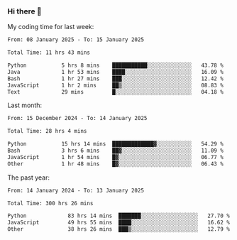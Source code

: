 ### Hi there 👋

My coding time for last week:

<!--START_SECTION:week-->

```txt
From: 08 January 2025 - To: 15 January 2025

Total Time: 11 hrs 43 mins

Python           5 hrs 8 mins    ███████████░░░░░░░░░░░░░░   43.78 %
Java             1 hr 53 mins    ████░░░░░░░░░░░░░░░░░░░░░   16.09 %
Bash             1 hr 27 mins    ███░░░░░░░░░░░░░░░░░░░░░░   12.42 %
JavaScript       1 hr 2 mins     ██▒░░░░░░░░░░░░░░░░░░░░░░   08.83 %
Text             29 mins         █░░░░░░░░░░░░░░░░░░░░░░░░   04.18 %
```

<!--END_SECTION:week-->

Last month:

<!--START_SECTION:month-->

```txt
From: 15 December 2024 - To: 14 January 2025

Total Time: 28 hrs 4 mins

Python           15 hrs 14 mins  █████████████▓░░░░░░░░░░░   54.29 %
Bash             3 hrs 6 mins    ██▓░░░░░░░░░░░░░░░░░░░░░░   11.09 %
JavaScript       1 hr 54 mins    █▓░░░░░░░░░░░░░░░░░░░░░░░   06.77 %
Other            1 hr 48 mins    █▓░░░░░░░░░░░░░░░░░░░░░░░   06.43 %
```

<!--END_SECTION:month-->

The past year:

<!--START_SECTION:year-->

```txt
From: 14 January 2024 - To: 13 January 2025

Total Time: 300 hrs 26 mins

Python             83 hrs 14 mins  ███████░░░░░░░░░░░░░░░░░░   27.70 %
JavaScript         49 hrs 55 mins  ████░░░░░░░░░░░░░░░░░░░░░   16.62 %
Other              38 hrs 26 mins  ███▒░░░░░░░░░░░░░░░░░░░░░   12.79 %
```

<!--END_SECTION:year-->
